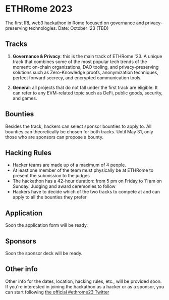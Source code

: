 # ETHRome 2023

The first IRL web3 hackathon in Rome focused on governance and privacy-preserving technologies.
Date: October '23 (TBD)


## Tracks

1) **Governance & Privacy**:
this is the main track of ETHRome '23. A unique track that combines some of the most popular tech trends of the moment: 
on-chain organizations, DAO tooling, and privacy-preserving solutions such as Zero-Knowledge proofs, anonymization techniques, perfect forward secrecy, and encrypted communication tools.

2) **General**:
all projects that do not fall under the first track are eligible. It can refer to any EVM-related topic such as DeFi, public goods, security, and games.


## Bounties
Besides the track, hackers can select sponsor bounties to apply to. All bounties can theoretically be chosen for both tracks. Until May 31, only those who are sponsors can propose a bounty.


## Hacking Rules

- Hacker teams are made up of a maximum of 4 people. 
- At least one member of the team must physically be at ETHRome to present the submission to the judges
- The hackathon has a 42-hour duration: from 5 pm on Friday to 11 am on Sunday. Judging and award ceremonies to follow
- Hackers have to decide which of the two tracks to compete at and can apply to all the bounties they prefer


## Application
Soon the application form will be ready.


## Sponsors
Soon the sponsor deck will be ready. 


## Other info
Other info for the dates, location, hacking rules, etc., will be provided soon. If you're interested in joining the hackathon as a hacker or as a sponsor, you can start following [the official #ethrome23 Twitter](https://twitter.com/ethereumrome)
